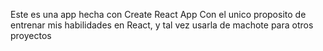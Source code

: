 Este es una app hecha con Create React App
Con el unico proposito de entrenar mis habilidades en React, y tal vez usarla de machote para otros proyectos
